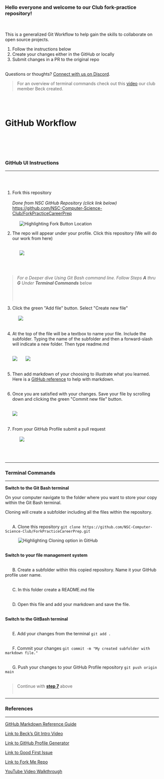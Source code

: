 ### Hello everyone and welcome to our Club fork-practice repository! 
<br></br>
This is a generalized Git Workflow to help gain the skills to collaborate on open source projects.

1. Follow the instructions below
2. Create your changes either in the GitHub or locally
3. Submit changes in a PR to the original repo
<br></br>

Questions or thoughts? <a href="https://discord.gg/xfeXTySSbX" target="_blank">Connect with us on Discord</a>.

> For an overview of terminal commands check out this <a href="https://www.youtube.com/watch?v=UDlIJkvOOPw&list=PL6k4gMRDdFjhHvq9Oulmyph2LezQMU4lg&index=3&t=2s" target="_blank">video</a> our club member Beck created.


<br></br>
# GitHub Workflow
<br></br>
---
### GitHub UI Instructions
---
<br></br>
1. Fork this repository<br></br>
   *Done from NSC GitHub Repository (click link below)*  
   <a href="https://github.com/NSC-Computer-Science-Club/ForkPracticeCareerPrep" target="_blank">https://github.com/NSC-Computer-Science-Club/ForkPracticeCareerPrep</a>
   <br></br>
   &nbsp;&nbsp;&nbsp;&nbsp;&nbsp; ![Highlighting Fork Button Location](readme_images/fork.png)


2. The repo will appear under your profile. Click this repository (We will do our work from here)<br></br>

   &nbsp;&nbsp;&nbsp;&nbsp;&nbsp; ![](readme_images/myProfileRepo.png)

<br></br>
   > *For a Deeper dive Using Git Bash command line. Follow Steps **A** thru **G** Under **Terminal Commands*** below
   <br></br>
   <br></br>

3. Click the green "Add file" button. Select "Create new file"<br></br>
  &nbsp;&nbsp;&nbsp;&nbsp;&nbsp;![](readme_images/Adding%20file%20from%20UI.png)<br></br>

4. At the top of the file will be a textbox to name your file. Include the subfolder. Typing the name of the subfolder and then a forward-slash will indicate a new folder. Then type readme.md
<br></br>

 &nbsp;&nbsp;&nbsp;&nbsp;&nbsp; ![](readme_images/newFile.png)
 &nbsp;&nbsp;&nbsp;&nbsp;&nbsp; ![](readme_images/newFileWithFolder.png)
 <br></br>

5. Then add markdown of your choosing to illustrate what you learned. Here is a <a href="https://docs.github.com/en/get-started/writing-on-github/getting-started-with-writing-and-formatting-on-github/basic-writing-and-formatting-syntax" target="_blank">GitHub reference</a> to help with markdown.
<br></br>

6. Once you are satisfied with your changes. Save your file by scrolling down and clicking the green "Commit new file" button.
<br></br>

&nbsp;&nbsp;&nbsp;&nbsp;&nbsp; ![](readme_images/commit.png)
<br></br>

7. <a name="Step">From your GitHub Profile submit a pull request</a>
<br></br>
  &nbsp;&nbsp;&nbsp;&nbsp;&nbsp; ![](readme_images/pullRequest.png)
<br></br>
<br></br>

---
### Terminal Commands
---
**Switch to the Git Bash terminal**

   On your computer navigate to the folder where you want to store your copy within the Git Bash terminal. 
   
   Cloning will create a subfolder including all the files within the repository.
   <br></br>

  &nbsp;&nbsp;&nbsp;&nbsp;&nbsp; A. Clone this repository `git clone https://github.com/NSC-Computer-Science-Club/ForkPracticeCareerPrep.git`

  &nbsp;&nbsp;&nbsp;&nbsp;&nbsp;&nbsp;&nbsp;&nbsp;&nbsp;&nbsp; ![Highlighting Cloning option in GitHub](readme_images/clone.png)
  <br></br>

**Switch to your file management system**
<br></br>


  &nbsp;&nbsp;&nbsp;&nbsp;&nbsp; B. Create a subfolder within this copied repository. Name it your GitHub profile user name.<br></br>

  &nbsp;&nbsp;&nbsp;&nbsp;&nbsp; C. In this folder create a README.md file<br></br>

  &nbsp;&nbsp;&nbsp;&nbsp;&nbsp; D. Open this file and add your markdown and save the file.<br></br>


**Switch to the GitBash terminal**
<br></br>


 &nbsp;&nbsp;&nbsp;&nbsp;&nbsp; E. Add your changes from the terminal `git add .`<br></br>

 &nbsp;&nbsp;&nbsp;&nbsp;&nbsp; F. Commit your changes `git commit -m "My created subfolder with markdown file."`<br></br>

 &nbsp;&nbsp;&nbsp;&nbsp;&nbsp; G. Push your changes to your GitHub Profile repository `git push origin main`<br></br>


> Continue with <a href="/README.md/#Step">**step 7**</a> above
<br></br>

---
### References
---

[GitHub Markdown Reference Guide](https://docs.github.com/en/get-started/writing-on-github/getting-started-with-writing-and-formatting-on-github/basic-writing-and-formatting-syntax)

[Link to Beck’s Git Intro Video](https://www.youtube.com/watch?v=UDlIJkvOOPw&list=PL6k4gMRDdFjhHvq9Oulmyph2LezQMU4lg&index=3&t=2s)

[Link to GitHub Profile Generator](https://rahuldkjain.github.io/gh-profile-readme-generator/)

[Link to Good First Issue](https://goodfirstissues.com/)

[Link to Fork Me Repo](https://github.com/atapas/fork-me)

[YouTube Video Walkthrough](https://www.youtube.com/watch?v=h8suY-Osn8Q)




